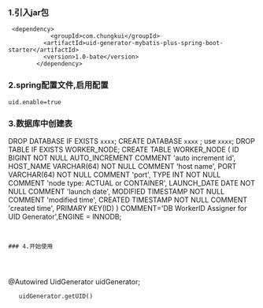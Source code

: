 ### 1.引入jar包

      
```
 <dependency>
            <groupId>com.chungkui</groupId>
          <artifactId>uid-generator-mybatis-plus-spring-boot-starter</artifactId>
          <version>1.0-bate</version>
        </dependency>
```

        
### 2.spring配置文件,启用配置

  `uid.enable=true  `  

### 3.数据库中创建表

 
DROP DATABASE IF EXISTS `xxxx`;
CREATE DATABASE `xxxx` ;
use `xxxx`;
DROP TABLE IF EXISTS WORKER_NODE;
CREATE TABLE WORKER_NODE
(
ID BIGINT NOT NULL AUTO_INCREMENT COMMENT 'auto increment id',
HOST_NAME VARCHAR(64) NOT NULL COMMENT 'host name',
PORT VARCHAR(64) NOT NULL COMMENT 'port',
TYPE INT NOT NULL COMMENT 'node type: ACTUAL or CONTAINER',
LAUNCH_DATE DATE NOT NULL COMMENT 'launch date',
MODIFIED TIMESTAMP NOT NULL COMMENT 'modified time',
CREATED TIMESTAMP NOT NULL COMMENT 'created time',
PRIMARY KEY(ID)
)
 COMMENT='DB WorkerID Assigner for UID Generator',ENGINE = INNODB;
```


### 4.开始使用


     
```
  @Autowired
       UidGenerator uidGenerator;
       
       uidGenerator.getUID()
```
